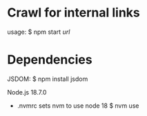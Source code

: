 # Crawl for internal links

usage: $ npm start *url*

# Dependencies

JSDOM:
    $ npm install jsdom

Node.js 18.7.0
- .nvmrc sets nvm to use node 18
    $ nvm use

